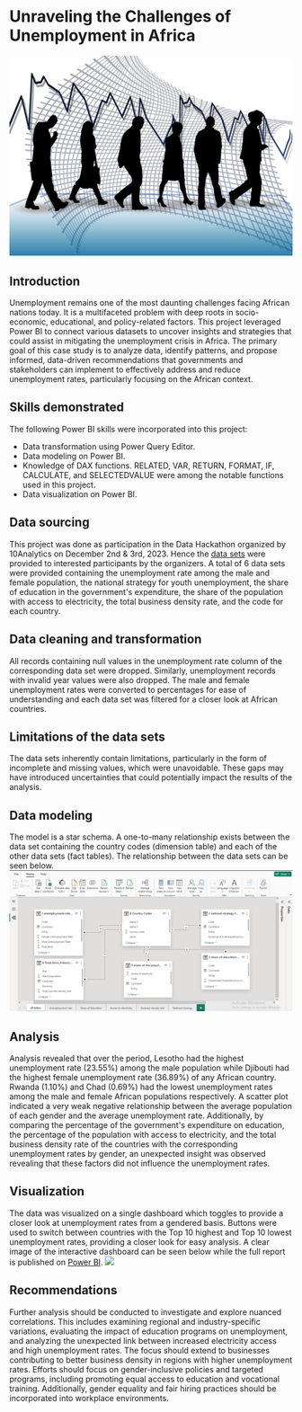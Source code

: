 # Unraveling the Challenges of Unemployment in Africa
![](intro.jpg)
## Introduction
Unemployment remains one of the most daunting challenges facing African nations today. It is a multifaceted problem with deep roots in socio-economic, educational, and policy-related factors. This project leveraged Power BI to connect various datasets to uncover insights and strategies that could assist in mitigating the unemployment crisis in Africa.
The primary goal of this case study is to analyze data, identify patterns, and propose informed, data-driven recommendations that governments and stakeholders can implement to effectively address and reduce unemployment rates, particularly focusing on the African context.
## Skills demonstrated
The following Power BI skills were incorporated into this project:
- Data transformation using Power Query Editor.
- Data modeling on Power BI.
- Knowledge of DAX functions. RELATED, VAR, RETURN, FORMAT, IF, CALCULATE, and SELECTEDVALUE were among the notable functions used in this project.
- Data visualization on Power BI.
## Data sourcing
This project was done as participation in the Data Hackathon organized by 10Analytics on December 2nd & 3rd, 2023. Hence the [data sets](https://1drv.ms/u/s!AtAJMpFe5Cy_1AKmx2H66xZyrKrp?e=I0xyBJ) were provided to interested participants by the organizers. A total of 6 data sets were provided containing the unemployment rate among the male and female population, the national strategy for youth unemployment, the share of education in the government's expenditure, the share of the population with access to electricity, the total business density rate, and the code for each country.
## Data cleaning and transformation
All records containing null values in the unemployment rate column of the corresponding data set were dropped. Similarly, unemployment records with invalid year values were also dropped. The male and female unemployment rates were converted to percentages for ease of understanding and each data set was filtered for a closer look at African countries.
## Limitations of the data sets
The data sets inherently contain limitations, particularly in the form of incomplete and missing values, which were unavoidable. These gaps may have introduced uncertainties that could potentially impact the results of the analysis.
## Data modeling
The model is a star schema. A one-to-many relationship exists between the data set containing the country codes (dimension table) and each of the other data sets (fact tables). The relationship between the data sets can be seen below.
![](model.png)
## Analysis
Analysis revealed that over the period, Lesotho had the highest unemployment rate (23.55%) among the male population while Djibouti had the highest female unemployment rate (36.89%) of any African country. Rwanda (1.10%) and Chad (0.69%) had the lowest unemployment rates among the male and female African populations respectively. A scatter plot indicated a very weak negative relationship between the average population of each gender and the average unemployment rate. Additionally, by comparing the percentage of the government's expenditure on education, the percentage of the population with access to electricity, and the total business density rate of the countries with the corresponding unemployment rates by gender, an unexpected insight was observed revealing that these factors did not influence the unemployment rates.
## Visualization
The data was visualized on a single dashboard which toggles to provide a closer look at unemployment rates from a gendered basis. Buttons were used to switch between countries with the Top 10 highest and Top 10 lowest unemployment rates, providing a closer look for easy analysis. A clear image of the interactive dashboard can be seen below while the full report is published on [Power BI](https://app.powerbi.com/view?r=eyJrIjoiYzNjYTBmMjQtMDI5MC00OTAxLWJjMmQtODgyZThhYzMyODg0IiwidCI6ImQ4NzlkOWE0LTZmODEtNDU4NS1iYWJjLWM4OGZjMzBmZTc3YiJ9).
![](report.jpg)
## Recommendations
Further analysis should be conducted to investigate and explore nuanced correlations. This includes examining regional and industry-specific variations, evaluating the impact of education programs on unemployment, and analyzing the unexpected link between increased electricity access and high unemployment rates. The focus should extend to businesses contributing to better business density in regions with higher unemployment rates. Efforts should focus on gender-inclusive policies and targeted programs, including promoting equal access to education and vocational training. Additionally, gender equality and fair hiring practices should be incorporated into workplace environments.

